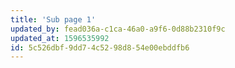 ```yaml
---
title: 'Sub page 1'
updated_by: fead036a-c1ca-46a0-a9f6-0d88b2310f9c
updated_at: 1596535992
id: 5c526dbf-9dd7-4c52-98d8-54e00ebddfb6
---
```

